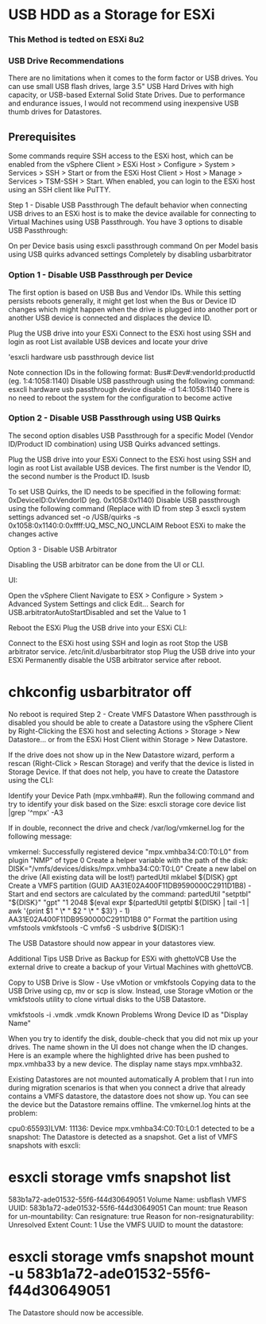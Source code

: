 # USB HDD as a Storage for ESXi

### This Method is tedted on ESXi 8u2

### USB Drive Recommendations
There are no limitations when it comes to the form factor or USB drives. You can use small USB flash drives, large 3.5" USB Hard Drives with high capacity, or USB-based External Solid State Drives. Due to performance and endurance issues, I would not recommend using inexpensive USB thumb drives for Datastores.

## Prerequisites
Some commands require SSH access to the ESXi host, which can be enabled from the vSphere Client > ESXi Host > Configure > System > Services > SSH > Start or from the ESXi Host Client > Host > Manage >  Services > TSM-SSH > Start. When enabled, you can login to the ESXi host using an SSH client like PuTTY.

Step 1 - Disable USB Passthrough
The default behavior when connecting USB drives to an ESXi host is to make the device available for connecting to Virtual Machines using USB Passthrough. You have 3 options to disable USB Passthrough:

On per Device basis using esxcli passthrough command
On per Model basis using USB quirks advanced settings
Completely by disabling usbarbitrator

### Option 1 - Disable USB Passthrough per Device

The first option is based on USB Bus and Vendor IDs. While this setting persists reboots generally, it might get lost when the Bus or Device ID changes which might happen when the drive is plugged into another port or another USB device is connected and displaces the device ID.

Plug the USB drive into your ESXi
Connect to the ESXi host using SSH and login as root
List available USB devices and locate your drive

'esxcli hardware usb passthrough device list


Note connection IDs in the following format: Bus#:Dev#:vendorId:productId (eg. 1:4:1058:1140)
Disable USB passthrough using the following command:
esxcli hardware usb passthrough device disable -d 1:4:1058:1140
There is no need to reboot the system for the configuration to become active

### Option 2 - Disable USB Passthrough using USB Quirks

The second option disables USB Passthrough for a specific Model (Vendor ID/Product ID combination) using USB Quirks advanced settings.

Plug the USB drive into your ESXi
Connect to the ESXi host using SSH and login as root
List available USB devices. The first number is the Vendor ID, the second number is the Product ID.
lsusb


To set USB Quirks, the ID needs to be specified in the following format: 0xDeviceID:0xVendorID (eg. 0x1058:0x1140)
Disable USB passthrough using the following command (Replace with ID from step 3
esxcli system settings advanced set -o /USB/quirks -s 0x1058:0x1140:0:0xffff:UQ_MSC_NO_UNCLAIM
Reboot ESXi to make the changes active
 

Option 3 - Disable USB Arbitrator

Disabling the USB arbitrator can be done from the UI or CLI.

UI:

Open the vSphere Client
Navigate to ESX > Configure > System > Advanced System Settings and click Edit...
Search for USB.arbitratorAutoStartDisabled and set the Value to 1

Reboot the ESXi
Plug the USB drive into your ESXi
CLI:

Connect to the ESXi host using SSH and login as root
Stop the USB arbitrator service.
/etc/init.d/usbarbitrator stop
Plug the USB drive into your ESXi
Permanently disable the USB arbitrator service after reboot.
# chkconfig usbarbitrator off
No reboot is required
Step 2 - Create VMFS Datastore
When passthrough is disabled you should be able to create a Datastore using the vSphere Client by Right-Clicking the ESXi host and selecting Actions > Storage > New Datastore... or from the ESXi Host Client within Storage > New Datastore.

If the drive does not show up in the New Datastore wizard, perform a rescan (Right-Click > Rescan Storage) and verify that the device is listed in Storage Device. If that does not help, you have to create the Datastore using the CLI:

Identify your Device Path (mpx.vmhba##). Run the following command and try to identify your disk based on the Size:
esxcli storage core device list |grep '^mpx' -A3


If in double, reconnect the drive and check /var/log/vmkernel.log for the following message:

vmkernel: Successfully registered device "mpx.vmhba34:C0:T0:L0" from plugin "NMP" of type 0
Create a helper variable with the path of the disk:
DISK="/vmfs/devices/disks/mpx.vmhba34:C0:T0:L0"
Create a new label on the drive (All existing data will be lost!)
partedUtil mklabel ${DISK} gpt
Create a VMFS partition (GUID AA31E02A400F11DB9590000C2911D1B8) - Start and end sectors are calculated by the command:
partedUtil "setptbl" "${DISK}" "gpt" "1 2048 $(eval expr $(partedUtil getptbl ${DISK} | tail -1 | awk '{print $1 " \\* " $2 " \\* " $3}') - 1) AA31E02A400F11DB9590000C2911D1B8 0"
Format the partition using vmfstools
vmkfstools -C vmfs6 -S usbdrive ${DISK}:1


The USB Datastore should now appear in your datastores view.

Additional Tips
USB Drive as Backup for ESXi with ghettoVCB
Use the external drive to create a backup of your Virtual Machines with ghettoVCB.

Copy to USB Drive is Slow - Use vMotion or vmkfstools
Copying data to the USB Drive using cp, mv or scp is slow. Instead, use Storage vMotion or the vmkfstools utility to clone virtual disks to the USB Datastore.

vmkfstools -i <src>.vmdk <dst>.vmdk
Known Problems
Wrong Device ID as "Display Name"

When you try to identify the disk, double-check that you did not mix up your drives. The name shown in the UI does not change when the ID changes. Here is an example where the highlighted drive has been pushed to mpx.vmhba33 by a new device. The display name stays mpx.vmhba32.



Existing Datastores are not mounted automatically
A problem that I run into during migration scenarios is that when you connect a drive that already contains a VMFS datastore, the datastore does not show up. You can see the device but the Datastore remains offline. The vmkernel.log hints at the problem:

cpu0:65593)LVM: 11136: Device mpx.vmhba34:C0:T0:L0:1 detected to be a snapshot:
The Datastore is detected as a snapshot. Get a list of VMFS snapshots with esxcli:

# esxcli storage vmfs snapshot list
583b1a72-ade01532-55f6-f44d30649051
 Volume Name: usbflash
 VMFS UUID: 583b1a72-ade01532-55f6-f44d30649051
 Can mount: true
 Reason for un-mountability:
 Can resignature: true
 Reason for non-resignaturability:
 Unresolved Extent Count: 1
Use the VMFS UUID to mount the datastore:

# esxcli storage vmfs snapshot mount -u 583b1a72-ade01532-55f6-f44d30649051
The Datastore should now be accessible.
